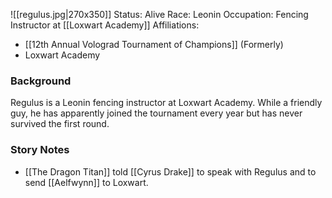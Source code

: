 ![[regulus.jpg|270x350]]
Status: Alive
Race: Leonin
Occupation: Fencing Instructor at [[Loxwart Academy]]
Affiliations:
- [[12th Annual Volograd Tournament of Champions]] (Formerly)
- Loxwart Academy
### Background
Regulus is a Leonin fencing instructor at Loxwart Academy. While a friendly guy, he has apparently joined the tournament every year but has never survived the first round. 

### Story Notes
- [[The Dragon Titan]] told [[Cyrus Drake]] to speak with Regulus and to send [[Aelfwynn]] to Loxwart.